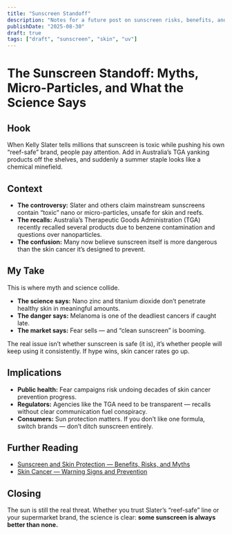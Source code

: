 ```yaml
---
title: "Sunscreen Standoff"
description: "Notes for a future post on sunscreen risks, benefits, and trade-offs."
publishDate: "2025-08-30"
draft: true
tags: ["draft", "sunscreen", "skin", "uv"]
---
```



# The Sunscreen Standoff: Myths, Micro-Particles, and What the Science Says

## Hook
When Kelly Slater tells millions that sunscreen is toxic while pushing his own “reef-safe” brand, people pay attention. Add in Australia’s TGA yanking products off the shelves, and suddenly a summer staple looks like a chemical minefield.

## Context
- **The controversy:** Slater and others claim mainstream sunscreens contain “toxic” nano or micro-particles, unsafe for skin and reefs.  
- **The recalls:** Australia’s Therapeutic Goods Administration (TGA) recently recalled several products due to benzene contamination and questions over nanoparticles.  
- **The confusion:** Many now believe sunscreen itself is more dangerous than the skin cancer it’s designed to prevent.

## My Take
This is where myth and science collide.  
- **The science says:** Nano zinc and titanium dioxide don’t penetrate healthy skin in meaningful amounts.  
- **The danger says:** Melanoma is one of the deadliest cancers if caught late.  
- **The market says:** Fear sells — and “clean sunscreen” is booming.  

The real issue isn’t whether sunscreen is safe (it is), it’s whether people will keep using it consistently. If hype wins, skin cancer rates go up.

## Implications
- **Public health:** Fear campaigns risk undoing decades of skin cancer prevention progress.  
- **Regulators:** Agencies like the TGA need to be transparent — recalls without clear communication fuel conspiracy.  
- **Consumers:** Sun protection matters. If you don’t like one formula, switch brands — don’t ditch sunscreen entirely.

## Further Reading
- [Sunscreen and Skin Protection — Benefits, Risks, and Myths](/guides/sunscreen-skin-protection)  
- [Skin Cancer — Warning Signs and Prevention](/guides/skin-cancer-signs-prevention)

## Closing
The sun is still the real threat. Whether you trust Slater’s “reef-safe” line or your supermarket brand, the science is clear: **some sunscreen is always better than none.**
